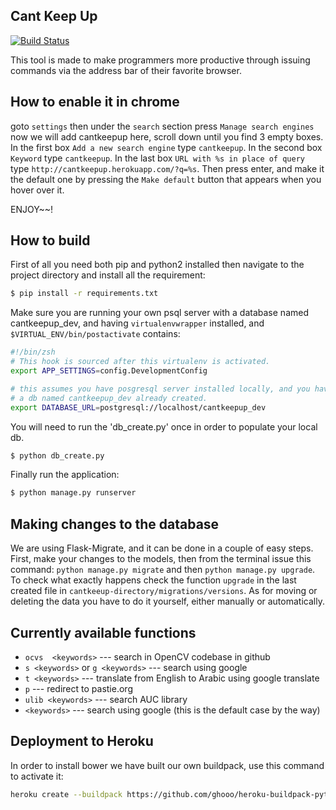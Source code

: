 ## Cant Keep Up

[![Build Status](https://travis-ci.org/omarayad1/cantkeepup.svg)](https://travis-ci.org/omarayad1/cantkeepup)

This tool is made to make programmers more productive through issuing commands
via the address bar of their favorite browser.

## How to enable it in chrome
goto `settings` then under the `search` section press `Manage search engines`
now we will add cantkeepup here, scroll down until you find 3 empty boxes. In
the first box `Add a new search engine` type `cantkeepup`. In the second box
`Keyword` type `cantkeepup`. In the last box `URL with %s in place of query` 
type `http://cantkeepup.herokuapp.com/?q=%s`. Then press enter, and make it 
the default one by pressing the `Make default` button that appears when you 
hover over it.

ENJOY~~!

## How to build
First of all you need both pip and python2 installed then navigate to the 
project directory and install all the requirement:
```sh
$ pip install -r requirements.txt
```

Make sure you are running your own psql server with a database named 
cantkeepup_dev, and having `virtualenvwrapper` installed, and 
`$VIRTUAL_ENV/bin/postactivate` contains:
```sh
#!/bin/zsh
# This hook is sourced after this virtualenv is activated.
export APP_SETTINGS=config.DevelopmentConfig

# this assumes you have posgresql server installed locally, and you have
# a db named cantkeepup_dev already created.
export DATABASE_URL=postgresql://localhost/cantkeepup_dev
```

You will need to run the 'db_create.py' once in order to populate your local db.
```sh
$ python db_create.py
````

Finally run the application:
```sh
$ python manage.py runserver
```


## Making changes to the database
We are using Flask-Migrate, and it can be done in a couple of easy steps. First,
make your changes to the models, then from the terminal issue this command:
`python manage.py migrate` and then `python manage.py upgrade`. To check what 
exactly happens check the function `upgrade` in the last created file in 
`cantkeeup-directory/migrations/versions`. As for moving or deleting the data
you have to do it yourself, either manually or automatically.

## Currently available functions
* `ocvs  <keywords>` --- search in OpenCV codebase in github
* `s <keywords>` or `g <keywords>` --- search using google
* `t <keywords>` --- translate from English to Arabic using google translate
* `p` --- redirect to pastie.org
* `ulib <keywords>` --- search AUC library
* `<keywords>` --- search using google (this is the default case by the way)

## Deployment to Heroku
In order to install bower we have built our own buildpack, use this command
to activate it:
```sh
heroku create --buildpack https://github.com/ghooo/heroku-buildpack-python-with-bower.git
```